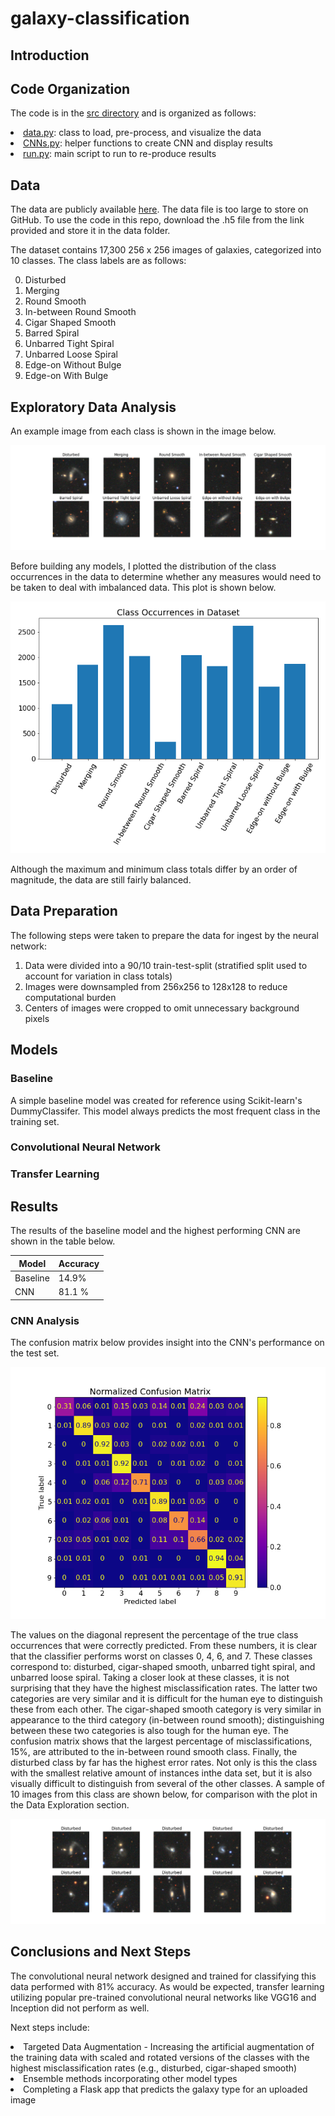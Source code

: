 # galaxy-classification

## Introduction

## Code Organization

The code is in the <a href="https://github.com/jstodd867/landsat-classification/tree/main/src">src directory</a> and is organized as follows:

<li><a href="https://github.com/jstodd867/galaxy-classification/blob/main/src/data.py">data.py</a>:  class to load, pre-process, and visualize the data</li>
<li><a href="https://github.com/jstodd867/galaxy-classification/blob/main/src/models.py">CNNs.py</a>:  helper functions to create CNN and display results</li>
<li><a href="https://github.com/jstodd867/galaxy-classification/blob/main/src/run.py">run.py</a>:  main script to run to re-produce results</li>

## Data
The data are publicly available <a href="https://astronn.readthedocs.io/en/latest/galaxy10.html">here</a>.  The data file is too large to store on GitHub. To use the code in this repo, download the .h5 file from the link provided and store it in the data folder.

The dataset contains 17,300 256 x 256 images of galaxies, categorized into 10 classes.  The class labels are as follows:

0. Disturbed
1. Merging
2. Round Smooth
3. In-between Round Smooth
4. Cigar Shaped Smooth
5. Barred Spiral
6. Unbarred Tight Spiral
7. Unbarred Loose Spiral
8. Edge-on Without Bulge
9. Edge-on With Bulge

## Exploratory Data Analysis

An example image from each class is shown in the image below.

<img src="https://github.com/jstodd867/galaxy-classification/blob/main/imgs/class_examples.png">

Before building any models, I plotted the distribution of the class occurrences in the data to determine whether any measures would need to be taken to deal with imbalanced data.  This plot is shown below.

<img src="https://github.com/jstodd867/galaxy-classification/blob/main/imgs/class_occurrences.png">

Although the maximum and minimum class totals differ by an order of magnitude, the data are still fairly balanced.

## Data Preparation

The following steps were taken to prepare the data for ingest by the neural network:

1. Data were divided into a 90/10 train-test-split (stratified split used to account for variation in class totals)
2. Images were downsampled from 256x256 to 128x128 to reduce computational burden
3. Centers of images were cropped to omit unnecessary background pixels

## Models

### Baseline
A simple baseline model was created for reference using Scikit-learn's DummyClassifer.  This model always predicts the most frequent class in the training set.

### Convolutional Neural Network

### Transfer Learning

## Results
The results of the baseline model and the highest performing CNN are shown in the table below.

<center>
  
| Model | Accuracy |
| ----- | ---------|
| Baseline| 14.9%|
| CNN | 81.1 %|

</center>

### CNN Analysis

The confusion matrix below provides insight into the CNN's performance on the test set.

<img src="https://github.com/jstodd867/galaxy-classification/blob/main/imgs/confusion_matrix.png">

The values on the diagonal represent the percentage of the true class occurrences that were correctly predicted.  From these numbers, it is clear that the classifier performs worst on classes 0, 4, 6, and 7.  These classes correspond to:  disturbed, cigar-shaped smooth, unbarred tight spiral, and unbarred loose spiral.  Taking a closer look at these classes, it is not surprising that they have the highest misclassification rates.  The latter two categories are very similar and it is difficult for the human eye to distinguish these from each other.  The cigar-shaped smooth category is very similar in appearance to the third category (in-between round smooth); distinguishing between these two categories is also tough for the human eye.  The confusion matrix shows that the largest percentage of misclassifications, 15%, are attributed to the in-between round smooth class.  Finally, the disturbed class by far has the highest error rates.  Not only is this the class with the smallest relative amount of instances inthe data set, but it is also visually difficult to distinguish from several of the other classes.  A sample of 10 images from this class are shown below, for comparison with the plot in the Data Exploration section.

<img src="https://github.com/jstodd867/galaxy-classification/blob/main/imgs/Disturbed_sample.png">

## Conclusions and Next Steps

The convolutional neural network designed and trained for classifying this data performed with 81% accuracy.  As would be expected, transfer learning utilizing popular pre-trained convolutional neural networks like VGG16 and Inception did not perform as well.

Next steps include:

<li> Targeted Data Augmentation - Increasing the artificial augmentation of the training data with scaled and rotated versions of the classes with the highest misclassification rates (e.g., disturbed, cigar-shaped smooth)</li>
<li> Ensemble methods incorporating other model types </li>
<li> Completing a Flask app that predicts the galaxy type for an uploaded image </li>
